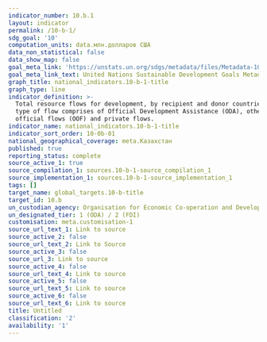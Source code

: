 ```yaml
---
indicator_number: 10.b.1
layout: indicator
permalink: /10-b-1/
sdg_goal: '10'
computation_units: data.млн.долларов США
data_non_statistical: false
data_show_map: false
goal_meta_link: 'https://unstats.un.org/sdgs/metadata/files/Metadata-10-0B-01.pdf '
goal_meta_link_text: United Nations Sustainable Development Goals Metadata (PDF 202 KB)
graph_title: national_indicators.10-b-1-title
graph_type: line
indicator_definition: >-
  Total resource flows for development, by recipient and donor countries and
  type of flow comprises of Official Development Assistance (ODA), other
  official flows (OOF) and private flows.
indicator_name: national_indicators.10-b-1-title
indicator_sort_order: 10-0b-01
national_geographical_coverage: meta.Казахстан
published: true
reporting_status: complete
source_active_1: true
source_compilation_1: sources.10-b-1-source_compilation_1
source_implementation_1: sources.10-b-1-source_implementation_1
tags: []
target_name: global_targets.10-b-title
target_id: 10.b
un_custodian_agency: Organisation for Economic Co-operation and Development (OECD)
un_designated_tier: 1 (ODA) / 2 (FDI)
customisation: meta.customisation-1
source_url_text_1: Link to source
source_active_2: false
source_url_text_2: Link to Source
source_active_3: false
source_url_3: Link to source
source_active_4: false
source_url_text_4: Link to source
source_active_5: false
source_url_text_5: Link to source
source_active_6: false
source_url_text_6: Link to source
title: Untitled
classification: '2'
availability: '1'
---
```

